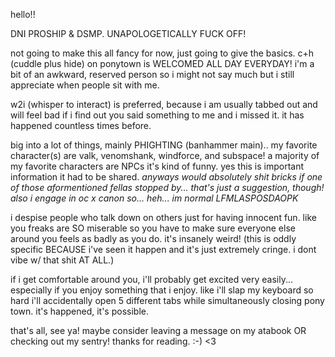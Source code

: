 hello!! 

DNI PROSHIP & DSMP. UNAPOLOGETICALLY FUCK OFF!

not going to make this all fancy for now, just going to give the basics.
c+h (cuddle plus hide) on ponytown is WELCOMED ALL DAY EVERYDAY! i'm a bit of an awkward, reserved person so i might not say much but i still appreciate when people sit with me.

w2i (whisper to interact) is preferred, because i am usually tabbed out and will feel bad if i find out you said something to me and i missed it. it has happened countless times before.

big into a lot of things, mainly PHIGHTING (banhammer main).. my favorite character(s) are valk, venomshank, windforce, and subspace! a majority of my favorite characters are NPCs it's kind of funny. yes this is important information it had to be shared.
*anyways would absolutely shit bricks if one of those aformentioned fellas stopped by... that's just a suggestion, though! also i engage in oc x canon so... heh... im normal LFMLASPOSDAOPK*

 i despise people who talk down on others just for having innocent fun. like you freaks are SO miserable so you have to make sure everyone else around you feels as badly as you do. it's insanely weird! (this is oddly specific BECAUSE i've seen it happen and it's just extremely cringe. i dont vibe w/ that shit AT ALL.)

 if i get comfortable around you, i'll probably get excited very easily... especially if you enjoy something that i enjoy. like i'll slap my keyboard so hard i'll accidentally open 5 different tabs while simultaneously closing pony town. it's happened, it's possible.

 that's all, see ya! maybe consider leaving a message on my atabook OR checking out my sentry! thanks for reading. :-) <3


<!--
**VEETALITY/VEETALITY** is a ✨ _special_ ✨ repository because its `README.md` (this file) appears on your GitHub profile.

Here are some ideas to get you started:

- 🔭 I’m currently working on ...
- 🌱 I’m currently learning ...
- 👯 I’m looking to collaborate on ...
- 🤔 I’m looking for help with ...
- 💬 Ask me about ...
- 📫 How to reach me: ...
- 😄 Pronouns: ...
- ⚡ Fun fact: ...
-->

